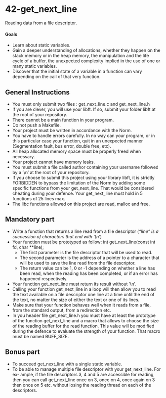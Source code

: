 # 42-get_next_line

Reading data from a file descriptor.


#### Goals

* Learn about static variables.
* Gain a deeper understanding of allocations, whether they happen on the stack memory or in the heap memory, the manipulation and the life cycle of a buffer, the unexpected complexity implied in the use of one or many static variables.
* Discover that the initial state of a variable in a function can vary depending on the call of that very function.


General Instructions
------

* You must only submit two files : get_next_line.c and get_next_line.h
* If you are clever, you will use your libft. If so, submit your folder libft at the root of your repository.
* There cannot be a main function in your program.
* Do not push a Makefile.
* Your project must be written in accordance with the Norm.
* You have to handle errors carefully. In no way can your program, or in this particular case your function, quit in an unexpected manner (Segmentation fault, bus error, double free, etc).
* All heap allocated memory space must be properly freed when necessary.
* Your project cannot have memory leaks.
* You must submit a file called author containing your username followed by a ’\n’ at the root of your repository.
* If you choose to submit this project using your library libft, it is strictly FORBIDDEN to bypass the limitation of the Norm by adding some specific functions from your get_next_line. That would be considered cheating during your defence. Your get_next_line must hold in 5 functions of 25 lines max. 
* The libc functions allowed on this project are read, malloc and free.


Mandatory part
------

* Write a function that returns a line read from a file descriptor (*“line” is a succession of characters that end with ’\n’*)
* Your function must be prototyped as follow:  int get_next_line(const int fd, char **line);
  - The first parameter is the file descriptor that will be used to read.
  - The second parameter is the address of a pointer to a character that will be used to save the line read from the file descriptor.
  - The return value can be 1, 0 or -1 depending on whether a line has been read, when the reading has been completed, or if an error has happened respectively.
* Your function get_next_line must return its result without ’\n’.
* Calling your function get_next_line in a loop will then allow you to read the text available on a file descriptor one line at a time until the end of the text, no matter the size of either the text or one of its lines.
* Make sure that your function behaves well when it reads from a file, from the standard output, from a redirection etc.
* In you header file get_next_line.h you must have at least the prototype of the function get_next_line and a macro that allows to choose the size of the reading buffer for the read function. This value will be modified during the defence to evaluate the strength of your function. That macro must be named BUFF_SIZE.

Bonus part
------

* To succeed get_next_line with a single static variable.
* To be able to manage multiple file descriptor with your get_next_line. For ex- ample, if the file descriptors 3, 4 and 5 are accessible for reading, then you can call get_next_line once on 3, once on 4, once again on 3 then once on 5 etc. without losing the reading thread on each of the descriptors.
